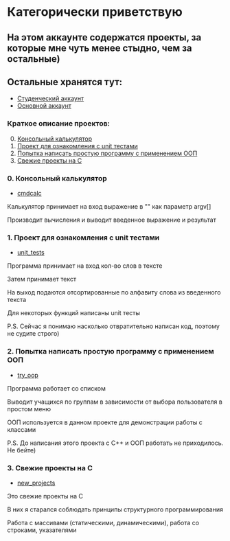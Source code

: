# Категорически приветствую
## На этом аккаунте содержатся проекты, за которые мне чуть менее стыдно, чем за остальные)

 ## Остальные хранятся тут:
  * [Студенческий аккаунт](https://github.com/Head3k)
  * [Основной аккаунт](https://github.com/He3k)
### Краткое описание проектов: <a name="content"></a>
0. [Консольный калькулятор](#cmdcalc)
1. [Проект для ознакомления с unit тестами](#unit_tests)
2. [Попытка написать простую программу с применением ООП](#try_oop)
3. [Свежие проекты на С](#new)

### 0. Консольный калькулятор <a name="cmdcalc"></a>
  * [cmdcalc](https://github.com/NickoWork/cmdcalc)

Калькулятор принимает на вход выражение в "" как параметр argv[]

Производит вычисления и выводит введенное выражение и результат
### 1. Проект для ознакомления с unit тестами <a name="unit_tests"></a>
  * [unit_tests](https://github.com/NickoWork/unit_tests)

Программа принимает на вход кол-во слов в тексте

Затем принимает текст

На выход подаются отсортированные по алфавиту слова из введенного текста

Для некоторых функций написаны unit тесты

P.S. Сейчас я понимаю насколько отвратительно написан код, поэтому не судите строго)

### 2. Попытка написать простую программу с применением ООП <a name="try_oop"></a>
  * [try_oop](https://github.com/NickoWork/try_oop)

Программа работает со списком

Выводит учащихся по группам в зависимости от выбора пользователя в простом меню

ООП используется в данном проекте для демонстрации работы с классами

P.S. До написания этого проекта с С++ и ООП работать не приходилось. Не бейте)

### 3. Свежие проекты на С <a name="new"></a>
  * [new_projects](https://github.com/NickoWork/new_projects)

Это свежие проекты на С 

В них я старался соблюдать принципы структурного программирования

Работа с массивами (статическими, динамическими), работа со строками, указателями
